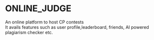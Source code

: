 # ONLINE_JUDGE
An online platform to host CP contests<br>
It avails features such as user profile,leaderboard, friends, AI powered plagiarism checker etc.

